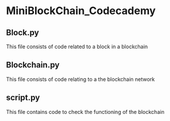 # MiniBlockChain_Codecademy

## Block.py
This file consists of code related to a block in a blockchain

## Blockchain.py
This file consists of code relating to a the blockchain network

## script.py
This file contains code to check the functioning of the blockchain
